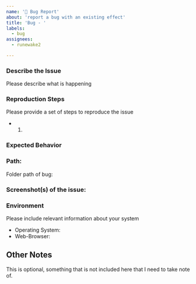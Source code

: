 ```yaml
---
name: '🐞 Bug Report'
about: 'report a bug with an existing effect'
title: 'Bug - '
labels:
  - bug
assignees:
  - runewake2

---
```


### Describe the Issue
Please describe what is happening


### Reproduction Steps
Please provide a set of steps to reproduce the issue
* 1. 

### Expected Behavior

### Path:
Folder path of bug:

### Screenshot(s) of the issue:



### Environment

Please include relevant information about your system

* Operating System:
* Web-Browser: 

## Other Notes
This is optional, something that is not included here that I need to take note of.

